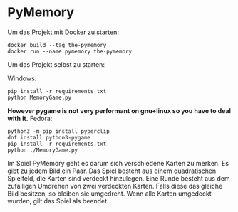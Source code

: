 # PyMemory

Um das Projekt mit Docker zu starten:

```
docker build --tag the-pymemory
docker run --name pymemory the-pymemory
```

Um das Projekt selbst zu starten:

Windows:
```
pip install -r requirements.txt
python MemoryGame.py
```
<b>However pygame is not very performant on gnu+linux so you have to deal with it.</b>
Fedora:
```
python3 -m pip install pyperclip
dnf install python3-pygame
pip install -r requirements.txt
python ./MemoryGame.py
```

Im Spiel PyMemory geht es darum sich verschiedene Karten zu merken.
Es gibt zu jedem Bild ein Paar. 
Das Spiel besteht aus einem quadratischen Spielfeld, die Karten sind verdeckt hinzulegen.
Eine Runde besteht aus dem zufälligen Umdrehen von zwei verdeckten Karten. 
Falls diese das gleiche Bild besitzen, so bleiben sie umgedreht.
Wenn alle Karten umgedeckt wurden, gilt das Spiel als beendet.
